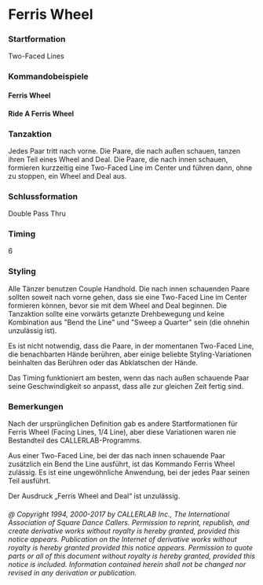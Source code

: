 
# Ferris Wheel

### Startformation

Two-Faced Lines

### Kommandobeispiele

#### Ferris Wheel
#### Ride A Ferris Wheel

### Tanzaktion

Jedes Paar tritt nach vorne. Die Paare, die nach außen schauen, tanzen ihren Teil eines Wheel and
Deal. Die Paare, die nach innen schauen, formieren kurzzeitig eine Two-Faced Line im Center und führen
dann, ohne zu stoppen, ein Wheel and Deal aus.

### Schlussformation

Double Pass Thru

### Timing

6

### Styling

Alle Tänzer benutzen Couple Handhold. Die nach innen schauenden Paare sollten soweit nach vorne
gehen, dass sie eine Two-Faced Line im Center formieren können, bevor sie mit dem Wheel and Deal beginnen.
Die Tanzaktion sollte eine vorwärts getanzte Drehbewegung und keine Kombination aus "Bend the Line" und
"Sweep a Quarter" sein (die ohnehin unzulässig ist).

Es ist nicht notwendig, dass die Paare, in der momentanen Two-Faced Line, die benachbarten Hände
berühren, aber einige beliebte Styling-Variationen beinhalten das Berühren oder das Abklatschen der Hände.

Das Timing funktioniert am besten, wenn das nach außen schauende Paar seine Geschwindigkeit so anpasst,
dass alle zur gleichen Zeit fertig sind.

### Bemerkungen

Nach der ursprünglichen Definition gab es andere Startformationen für Ferris Wheel (Facing
Lines, 1/4 Line), aber diese Variationen waren nie Bestandteil des CALLERLAB-Programms.

Aus einer Two-Faced Line, bei der das nach innen schauende Paar zusätzlich ein Bend the Line ausführt, ist
das Kommando Ferris Wheel zulässig. Es ist eine ungewöhnliche Anwendung, bei der jedes Paar seinen Teil
ausführt.

Der Ausdruck „Ferris Wheel and Deal“ ist unzulässig.

###### @ Copyright 1994, 2000-2017 by CALLERLAB Inc., The International Association of Square Dance Callers. Permission to reprint, republish, and create derivative works without royalty is hereby granted, provided this notice appears. Publication on the Internet of derivative works without royalty is hereby granted provided this notice appears. Permission to quote parts or all of this document without royalty is hereby granted, provided this notice is included. Information contained herein shall not be changed nor revised in any derivation or publication.
